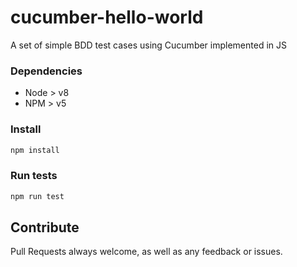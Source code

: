 # cucumber-hello-world
A set of simple BDD test cases using Cucumber implemented in JS

### Dependencies
* Node > v8
* NPM > v5

### Install
```bash
npm install
```

### Run tests
```bash
npm run test
```

## Contribute
Pull Requests always welcome, as well as any feedback or issues.
